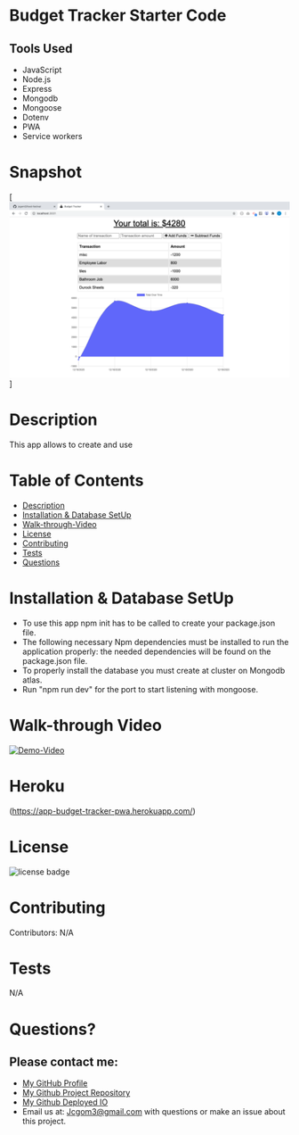 # Budget Tracker Starter Code


## Tools Used

* JavaScript
* Node.js
* Express
* Mongodb
* Mongoose
* Dotenv
* PWA
* Service workers


# Snapshot

[![Budget Tracker](public/assets/images/Budget-Tracker-Demo.png)]


# Description
This app allows to create and use 

# Table of Contents 
* [Description](#Description)
* [Installation & Database SetUp](#Installation)
* [Walk-through-Video](#Walk-through)
* [License](#license)
* [Contributing](#contributing)
* [Tests](#tests)
* [Questions](#questions)

# Installation & Database SetUp
* To use this app npm init has to be called to create your package.json file.
* The following necessary Npm dependencies must be installed to run the application properly: the needed dependencies will be found on the package.json file.
* To properly install the database you must create at cluster on Mongodb atlas.
* Run "npm run dev" for the port to start listening with mongoose.



# Walk-through Video

[![Demo-Video](public/assets/images/DemoVideo.png)]()

# Heroku

(https://app-budget-tracker-pwa.herokuapp.com/)


# License
![license badge](https://img.shields.io/badge/license-MIT-brightgreen)

# Contributing
​Contributors: N/A

# Tests
N/A

# Questions?
## Please contact me:
  * [My GitHub Profile](https://github.com/jcgom3)
  * [My Github Project Repository](https://github.com/jcgom3/Challenge-19-PWA-Budget-Tracker/)
  * [My Github Deployed IO](https://jcgom3.github.io/Challenge-19-PWA-Budget-Tracker/)
  * Email us at: [Jcgom3@gmail.com](mailto:Jcgom3@gmail.com) with questions or make an issue about this project.